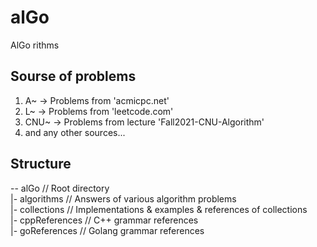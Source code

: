 # alGo
AlGo rithms  

## Sourse of problems
1. A~ -> Problems from 'acmicpc.net'
2. L~ -> Problems from 'leetcode.com'
3. CNU~ -> Problems from lecture 'Fall2021-CNU-Algorithm'
4. and any other sources...

## Structure
-- alGo             // Root directory  
 |- algorithms      // Answers of various algorithm problems  
 |- collections     // Implementations & examples & references of collections  
 |- cppReferences   // C++ grammar references  
 |- goReferences    // Golang grammar references  